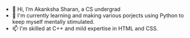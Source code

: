 - 👋 Hi, I’m Akanksha Sharan, a CS undergrad
- 🌱 I'm currently learning and making various porjects using Python to keep myself mentally stimulated.
- 📫 I'm skilled at C++ and mild expertise in HTML and CSS.



